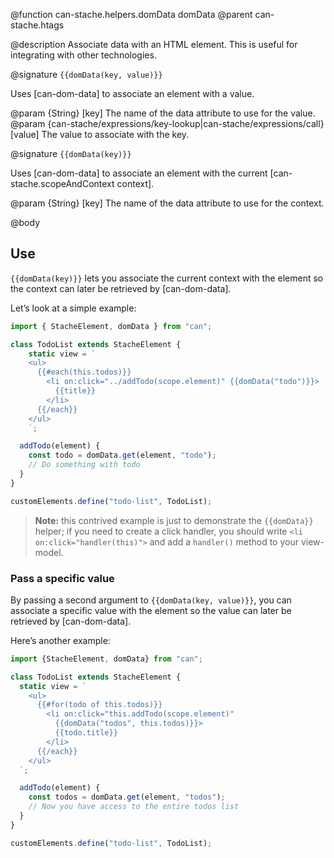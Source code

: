 @function can-stache.helpers.domData domData
@parent can-stache.htags

@description Associate data with an HTML element. This is useful for integrating with
other technologies.

@signature `{{domData(key, value)}}`

Uses [can-dom-data] to associate an element with a value.

  @param {String} [key] The name of the data attribute to use for the value.
  @param {can-stache/expressions/key-lookup|can-stache/expressions/call} [value]
  The value to associate with the key.

@signature `{{domData(key)}}`

  Uses [can-dom-data] to associate an element with the current [can-stache.scopeAndContext context].

  @param {String} [key] The name of the data attribute to use for the context.


@body

## Use

`{{domData(key)}}` lets you associate the current context with the element so
the context can later be retrieved by [can-dom-data].

Let’s look at a simple example:

```js
import { StacheElement, domData } from "can";

class TodoList extends StacheElement {
	static view = `
    <ul>
      {{#each(this.todos)}}
        <li on:click="../addTodo(scope.element)" {{domData("todo")}}>
          {{title}}
        </li>
      {{/each}}
    </ul>
	`;

  addTodo(element) {
    const todo = domData.get(element, "todo");
    // Do something with todo
  }
}

customElements.define("todo-list", TodoList);
```

> **Note:** this contrived example is just to demonstrate the `{{domData}}`
> helper; if you need to create a click handler, you should write
> `<li on:click="handler(this)">` and add a `handler()` method to your
> view-model.

### Pass a specific value

By passing a second argument to `{{domData(key, value)}}`, you can associate a
specific value with the element so the value can later be retrieved by
[can-dom-data].

Here’s another example:

```js
import {StacheElement, domData} from "can";

class TodoList extends StacheElement {
  static view = `
    <ul>
      {{#for(todo of this.todos)}}
        <li on:click="this.addTodo(scope.element)"
          {{domData("todos", this.todos)}}>
          {{todo.title}}
        </li>
      {{/each}}
    </ul>
  `;

  addTodo(element) {
    const todos = domData.get(element, "todos");
    // Now you have access to the entire todos list
  }
}

customElements.define("todo-list", TodoList);
```
